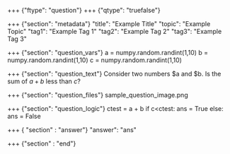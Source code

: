 +++ {"ftype": "question"}
+++ {"qtype": "truefalse"}

+++ {"section": "metadata"}
"title": "Example Title"
"topic": "Example Topic"
"tag1": "Example Tag 1"
"tag2": "Example Tag 2"
"tag3": "Example Tag 3"

+++ {"section": "question_vars"}
a = numpy.random.randint(1,10)
b = numpy.random.randint(1,10)
c = numpy.random.randint(1,10)

+++ {"section": "question_text"}
Consider two numbers $a and $b.
Is the sum of $a + b$ less than $c$?

+++ {"section": "question_files"}
sample_question_image.png

+++ {"section": "question_logic"}
ctest = a + b
if c<ctest:
  ans = True
else:
  ans = False
  

+++ { "section" : "answer"}
"answer": "ans"

+++ {"section" : "end"}
